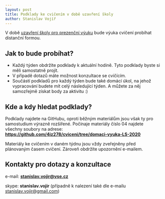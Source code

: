 ```yaml
---
layout: post
title: Podklady ke cvičením v době uzavření školy
author: Stanislav Vojíř
---
```


V době [uzavření školy pro prezenční výuku](https://www.vse.cz/aktuality/mimoradna-opatreni-vse-v-souvislosti-s-pokyny-ministerstva-zdravotnictvi-cr-platna-od-11-3-2020/) bude výuka cvičení probíhat distanční formou.
## Jak to bude probíhat?
- Každý týden obdržíte podklady k aktuální hodině. Tyto podklady byste si měli samostatně projít.
- V případě dotazů máte možnost konzultace se cvičícím.
- Součástí podkladů pro každý týden bude také domácí úkol, na jehož vypracování budete mít celý následující týden. A můžete za něj samozřejmě získat body za aktivitu :)

## Kde a kdy hledat podklady?
Podklady najdete na GitHubu, oproti běžným materiálům jsou však ty pro samostudium výrazně rozšířené.
Počínaje materiály číslo 04 najdete všechny soubory na adrese: **https://github.com/4iz278/cviceni/tree/domaci-vyuka-LS-2020**

Materiály ke cvičením v daném týdnu jsou vždy zveřejněny před plánovaným časem cvičení. Zároveň obdržíte upozornění e-mailem.

## Kontakty pro dotazy a konzultace

e-mail: **stanislav.vojir@vse.cz**

skype: **stanislav.vojir** (případně k nalezení také dle e-mailu stanislav.vojir@gmail.com)

